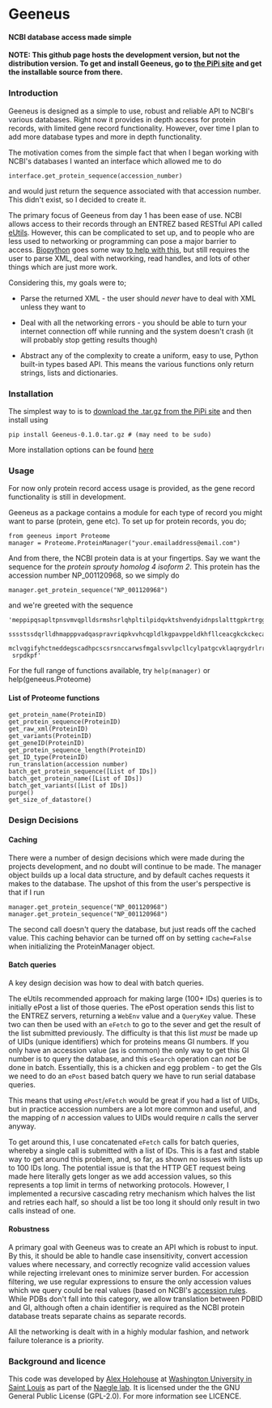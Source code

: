 # Geeneus
#### NCBI database access made simple

**NOTE: This github page hosts the development version, but not the distribution version. To get and install Geeneus, go to [the PiPi site](http://pypi.python.org/pypi/Geeneus/0.1.0) and get the installable source from there.**

### Introduction
Geeneus is designed as a simple to use, robust and reliable API to NCBI's various databases. Right now it provides in depth access for protein records, with limited gene record functionality. However, over time I plan to add more database types and more in depth functionality.

The motivation comes from the simple fact that when I began working with NCBI's databases I wanted an interface which allowed me to do

    interface.get_protein_sequence(accession_number)

and would just return the sequence associated with that accession number. This didn't exist, so I decided to create it.

The primary focus of Geeneus from day 1 has been ease of use. NCBI allows access to their records through an ENTREZ based RESTful API called [eUtils](http://www.ncbi.nlm.nih.gov/books/NBK25500/). However, this can be complicated to set up, and to people who are less used to networking or programming can pose a major barrier to access. [Biopython](http://biopython.org/) goes some way [to help with this](http://biopython.org/DIST/docs/tutorial/Tutorial.html#htoc98), but still requires the user to parse XML, deal with networking, read handles, and lots of other things which are just more work.

Considering this, my goals were to;

* Parse the returned XML - the user should *never* have to deal with XML unless they want to

* Deal with all the networking errors - you should be able to turn your internet connection off while running and the system doesn't crash (it will probably stop getting results though)

* Abstract any of the complexity to create a uniform, easy to use, Python built-in types based API. This means the various functions only return strings, lists and dictionaries.

### Installation
The simplest way to is to [download the .tar.gz from the PiPi site](http://pypi.python.org/packages/source/G/Geeneus/Geeneus-0.1.0.tar.gz) and then install using

    pip install Geeneus-0.1.0.tar.gz # (may need to be sudo)

More installation options can be found [here](http://pypi.python.org/pypi/Geeneus/0.1.0)

### Usage

For now only protein record access usage is provided, as the gene record functionality is still in development.

Geeneus as a package contains a module for each type of record you might want to parse (protein, gene etc). To set up for protein records, you do;

    from geeneus import Proteome
    manager = Proteome.ProteinManager("your.emailaddress@email.com")

And from there, the NCBI protein data is at your fingertips. Say we want the sequence for the *protein sprouty homolog 4 isoform 2*. This protein has the accession number NP_001120968, so we simply do

    manager.get_protein_sequence("NP_001120968")

and we're greeted with the sequence

    'meppipqsapltpnsvmvqplldsrmshsrlqhpltilpidqvktshvendyidnpslalttgpkrtrggapelaptparcdqdvthhwisfsgrpssvs
     sssstssdqrlldhmapppvadqaspravriqpkvvhcqpldlkgpavppeldkhfllceacgkckckecasprtlpscwvcnqeclcsaqtlvnygtc
     mclvqgifyhctneddegscadhpcscsrsnccarwsfmgalsvvlpcllcylpatgcvklaqrgydrlrrpgcrckhtnsvickaasgdakt
     srpdkpf'

For the full range of functions available, try `help(manager)` or help(geneeus.Proteome) 

#### List of Proteome functions
    get_protein_name(ProteinID)
    get_protein_sequence(ProteinID)
    get_raw_xml(ProteinID)
    get_variants(ProteinID)
    get_geneID(ProteinID)
    get_protein_sequence_length(ProteinID)
    get_ID_type(ProteinID)
    run_translation(accession number)
    batch_get_protein_sequence([List of IDs])
    batch_get_protein_name([List of IDs])
    batch_get_variants([List of IDs])
    purge()
    get_size_of_datastore()

### Design Decisions

#### Caching 
There were a number of design decisions which were made during the projects development, and no doubt will continue to be made. The manager object builds up a local data structure, and by default caches requests it makes to the database. The upshot of this from the user's perspective is that if I run

    manager.get_protein_sequence("NP_001120968")
    manager.get_protein_sequence("NP_001120968")

The second call doesn't query the database, but just reads off the cached value. This caching behavior can be turned off on by setting `cache=False` when initializing the ProteinManager object.

#### Batch queries 
A key design decision was how to deal with batch queries.

The eUtils recommended approach for making large (100+ IDs) queries is to initially ePost a list of those queries. The ePost operation sends this list to the ENTREZ servers, returning a `WebEnv` value and a `QueryKey` value. These two can then be used with an `eFetch` to go to the sever and get the result of the list submitted previously. The difficulty is that this list *must* be made up of UIDs (unique identifiers) which for proteins means GI numbers. If you only have an accession value (as is common) the only way to get this GI number is to query the database, and this `eSearch` operation can *not* be done in batch. Essentially, this is a chicken and egg problem - to get the GIs we need to do an `ePost` based batch query we have to run serial database queries.

This means that using `ePost`/`eFetch` would be great if you had a list of UIDs, but in practice accession numbers are a lot more common and useful, and the mapping of *n* accession values to UIDs would require *n* calls the server anyway. 

To get around this, I use concatenated `eFetch` calls for batch queries, whereby a single call is submitted with a list of IDs. This is a fast and stable way to get around this problem, and, so far, as shown no issues with lists up to 100 IDs long. The potential issue is that the HTTP GET request being made here literally gets longer as we add accession values, so this represents a top limit in terms of networking protocols. However, I implemented a recursive cascading retry mechanism which halves the list and retries each half, so should a list be too long it should only result in two calls instead of one.

#### Robustness
A primary goal with Geeneus was to create an API which is robust to input. By this, it should be able to handle case insensitivity, convert accession values where necessary, and correctly recognize valid accession values while rejecting irrelevant ones to minimize server burden. For accession filtering, we use regular expressions to ensure the only accession values which we query could be real values (based on NCBI's [accession rules](http://www.ncbi.nlm.nih.gov/Sequin/acc.html). While PDBs don't fall into this category, we allow translation between PDBID and GI, although often a chain identifier is required as the NCBI protein database treats separate chains as separate records.

All the networking is dealt with in a highly modular fashion, and network failure tolerance is a priority.

### Background and licence
This code was developed by [Alex Holehouse](http://holehouse.org) at [Washington University in Saint Louis](http://www.wustl.edu/) as part of the [Naegle lab](http://naegle.wustl.edu/people/lab_members.html). It is licensed under the the GNU General Public License (GPL-2.0). For more information see LICENCE.